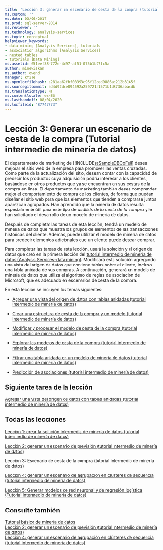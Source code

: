 ```yaml
---
title: 'Lección 3: generar un escenario de cesta de la compra (tutorial intermedio de minería de datos) | Microsoft Docs'
ms.custom: ''
ms.date: 03/06/2017
ms.prod: sql-server-2014
ms.reviewer: ''
ms.technology: analysis-services
ms.topic: conceptual
helpviewer_keywords:
- data mining [Analysis Services], tutorials
- association algorithms [Analysis Services]
- nested tables
- tutorials [Data Mining]
ms.assetid: 651eef38-772e-4d97-af51-075b1b27fc5a
author: minewiskan
ms.author: owend
manager: kfile
ms.openlocfilehash: a281aa62fbf08393c95f12ded9886ac212b3165f
ms.sourcegitcommit: ad4d92dce894592a259721a1571b1d8736abacdb
ms.translationtype: MT
ms.contentlocale: es-ES
ms.lasthandoff: 08/04/2020
ms.locfileid: "87747773"
---
```

# <a name="lesson-3-building-a-market-basket-scenario-intermediate-data-mining-tutorial"></a>Lección 3: Generar un escenario de cesta de la compra (Tutorial intermedio de minería de datos)
  El departamento de marketing de [!INCLUDE[ssSampleDBCoFull](../includes/sssampledbcofull-md.md)] desea mejorar el sitio web de la empresa para promover las ventas cruzadas. Como parte de la actualización del sitio, desean contar con la capacidad de predecir los productos cuya adquisición podría interesar a los clientes, basándose en otros productos que ya se encuentran en sus cestas de la compra en línea. El departamento de marketing también desea comprender mejor el comportamiento de compra de los clientes, de forma que puedan diseñar el sitio web para que los elementos que tienden a comprarse juntos aparezcan agrupados. Han aprendido que la minería de datos resulta especialmente útil para este tipo de *análisis de la cesta de la compra* y le han solicitado el desarrollo de un modelo de minería de datos.  
  
 Después de completar las tareas de esta lección, tendrá un modelo de minería de datos que muestra los grupos de elementos de las transacciones históricas del cliente. Además, puede utilizar el modelo de minería de datos para predecir elementos adicionales que un cliente puede desear comprar.  
  
 Para completar las tareas de esta lección, usará la solución y el origen de datos que creó en la primera lección del [tutorial intermedio de minería de datos &#40;Analysis Services-data mining&#41;](../../2014/tutorials/intermediate-data-mining-tutorial-analysis-services-data-mining.md). Modificará esta solución agregando una vista del origen de datos que contiene tablas sobre el cliente, incluso una tabla anidada de sus compras.  A continuación, generará un modelo de minería de datos que utiliza el algoritmo de reglas de asociación de Microsoft, que es adecuado en escenarios de cesta de la compra.  
  
 En esta lección se incluyen los temas siguientes:  
  
-   [Agregar una vista del origen de datos con tablas anidadas &#40;tutorial intermedio de minería de datos&#41;](../../2014/tutorials/adding-a-data-source-view-with-nested-tables-intermediate-data-mining-tutorial.md)  
  
-   [Crear una estructura de cesta de la compra y un modelo &#40;tutorial intermedio de minería de datos&#41;](../../2014/tutorials/creating-a-market-basket-structure-and-model-intermediate-data-mining-tutorial.md)  
  
-   [Modificar y procesar el modelo de cesta de la compra &#40;tutorial intermedio de minería de datos&#41;](../../2014/tutorials/modify-process-market-basket-model-intermediate-data-mining-tutorial.md)  
  
-   [Explorar los modelos de cesta de la compra &#40;tutorial intermedio de minería de datos&#41;](../../2014/tutorials/exploring-the-market-basket-models-intermediate-data-mining-tutorial.md)  
  
-   [Filtrar una tabla anidada en un modelo de minería de datos &#40;tutorial intermedio de minería de datos&#41;](../../2014/tutorials/filtering-a-nested-table-in-a-mining-model-intermediate-data-mining-tutorial.md)  
  
-   [Predicción de asociaciones &#40;tutorial intermedio de minería de datos&#41;](../../2014/tutorials/predicting-associations-intermediate-data-mining-tutorial.md)  
  
## <a name="next-task-in-lesson"></a>Siguiente tarea de la lección  
 [Agregar una vista del origen de datos con tablas anidadas &#40;tutorial intermedio de minería de datos&#41;](../../2014/tutorials/adding-a-data-source-view-with-nested-tables-intermediate-data-mining-tutorial.md)  
  
## <a name="all-lessons"></a>Todas las lecciones  
 [Lección 1: crear la solución intermedia de minería de datos &#40;tutorial intermedio de minería de datos&#41;](../../2014/tutorials/lesson-1-create-solution-intermediate-data-mining-tutorial.md)  
  
 [Lección 2: generar un escenario de previsión &#40;tutorial intermedio de minería de datos&#41;](../../2014/tutorials/lesson-2-building-a-forecasting-scenario-intermediate-data-mining-tutorial.md)  
  
 Lección 3: Escenario de cesta de la compra (tutorial intermedio de minería de datos)  
  
 [Lección 4: generar un escenario de agrupación en clústeres de secuencia &#40;tutorial intermedio de minería de datos&#41;](../../2014/tutorials/lesson-4-build-sequence-clustering-scenario-intermediate-data-mining.md)  
  
 [Lección 5: Generar modelos de red neuronal y de regresión logística &#40;Tutorial intermedio de minería de datos&#41;](../../2014/tutorials/lesson-5-build-models-intermediate-data-mining-tutorial.md)  
  
## <a name="see-also"></a>Consulte también  
 [Tutorial básico de minería de datos](../../2014/tutorials/basic-data-mining-tutorial.md)   
 [Lección 2: generar un escenario de previsión &#40;tutorial intermedio de minería de datos&#41;](../../2014/tutorials/lesson-2-building-a-forecasting-scenario-intermediate-data-mining-tutorial.md)   
 [Lección 4: generar un escenario de agrupación en clústeres de secuencia &#40;tutorial intermedio de minería de datos&#41;](../../2014/tutorials/lesson-4-build-sequence-clustering-scenario-intermediate-data-mining.md)  
  
  
